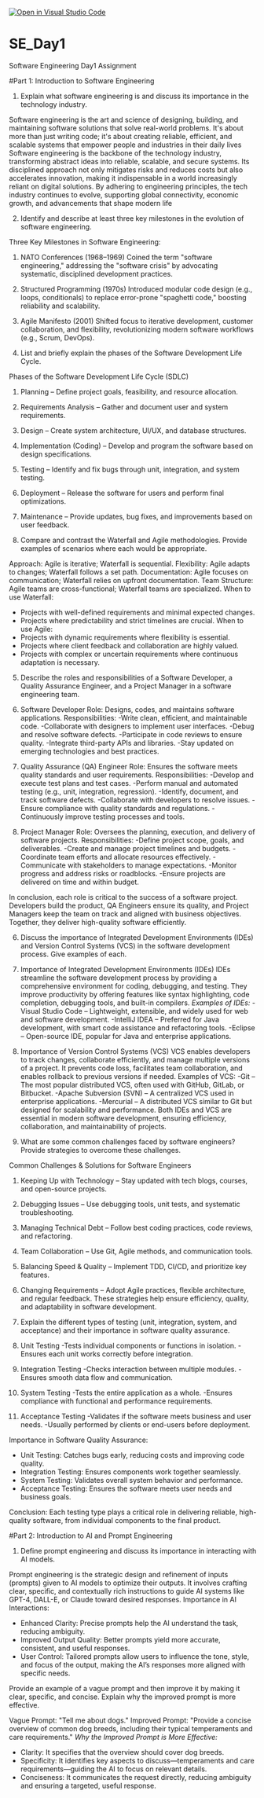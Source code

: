 [![Open in Visual Studio Code](https://classroom.github.com/assets/open-in-vscode-2e0aaae1b6195c2367325f4f02e2d04e9abb55f0b24a779b69b11b9e10269abc.svg)](https://classroom.github.com/online_ide?assignment_repo_id=18377491&assignment_repo_type=AssignmentRepo)
# SE_Day1
Software Engineering Day1 Assignment

#Part 1: Introduction to Software Engineering

1. Explain what software engineering is and discuss its importance in the technology industry.

Software engineering is the art and science of designing, building, and maintaining software solutions that solve real-world problems. It's about more than just writing code; it's about creating reliable, efficient, and scalable systems that empower people and industries in their daily lives
Software engineering is the backbone of the technology industry, transforming abstract ideas into reliable, scalable, and secure systems. Its disciplined approach not only mitigates risks and reduces costs but also accelerates innovation, making it indispensable in a world increasingly reliant on digital solutions. By adhering to engineering principles, the tech industry continues to evolve, supporting global connectivity, economic growth, and advancements that shape modern life

2. Identify and describe at least three key milestones in the evolution of software engineering.

Three Key Milestones in Software Engineering:
1. NATO Conferences (1968–1969)
Coined the term "software engineering," addressing the "software crisis" by advocating systematic, disciplined development practices.
2. Structured Programming (1970s)
Introduced modular code design (e.g., loops, conditionals) to replace error-prone "spaghetti code," boosting reliability and scalability.
3. Agile Manifesto (2001)
Shifted focus to iterative development, customer collaboration, and flexibility, revolutionizing modern software workflows (e.g., Scrum, DevOps).

3. List and briefly explain the phases of the Software Development Life Cycle.

Phases of the Software Development Life Cycle (SDLC)
1. Planning – Define project goals, feasibility, and resource allocation.
2. Requirements Analysis – Gather and document user and system requirements.
3. Design – Create system architecture, UI/UX, and database structures.
4. Implementation (Coding) – Develop and program the software based on design specifications.
5. Testing – Identify and fix bugs through unit, integration, and system testing.
6. Deployment – Release the software for users and perform final optimizations.
7. Maintenance – Provide updates, bug fixes, and improvements based on user feedback.

4. Compare and contrast the Waterfall and Agile methodologies. Provide examples of scenarios where each would be appropriate.

Approach: Agile is iterative; Waterfall is sequential. Flexibility: Agile adapts to changes; Waterfall follows a set path. Documentation: Agile focuses on communication; Waterfall relies on upfront documentation. Team Structure: Agile teams are cross-functional; Waterfall teams are specialized.
When to use Waterfall:
- Projects with well-defined requirements and minimal expected changes.
- Projects where predictability and strict timelines are crucial. 
When to use Agile:
- Projects with dynamic requirements where flexibility is essential.
- Projects where client feedback and collaboration are highly valued.
- Projects with complex or uncertain requirements where continuous adaptation is necessary.

5. Describe the roles and responsibilities of a Software Developer, a Quality Assurance Engineer, and a Project Manager in a software engineering team.

1. Software Developer
Role: Designs, codes, and maintains software applications.
Responsibilities:
-Write clean, efficient, and maintainable code.
-Collaborate with designers to implement user interfaces.
-Debug and resolve software defects.
-Participate in code reviews to ensure quality.
-Integrate third-party APIs and libraries.
-Stay updated on emerging technologies and best practices.

2. Quality Assurance (QA) Engineer
Role: Ensures the software meets quality standards and user requirements.
Responsibilities:
-Develop and execute test plans and test cases.
-Perform manual and automated testing (e.g., unit, integration, regression).
-Identify, document, and track software defects.
-Collaborate with developers to resolve issues.
-Ensure compliance with quality standards and regulations.
-Continuously improve testing processes and tools.

3. Project Manager
Role: Oversees the planning, execution, and delivery of software projects.
Responsibilities:
-Define project scope, goals, and deliverables.
-Create and manage project timelines and budgets.
-Coordinate team efforts and allocate resources effectively.
-Communicate with stakeholders to manage expectations.
-Monitor progress and address risks or roadblocks.
-Ensure projects are delivered on time and within budget.

In conclusion, each role is critical to the success of a software project. Developers build the product, QA Engineers ensure its quality, and Project Managers keep the team on track and aligned with business objectives. Together, they deliver high-quality software efficiently.

6. Discuss the importance of Integrated Development Environments (IDEs) and Version Control Systems (VCS) in the software development process. Give examples of each.

1. Importance of Integrated Development Environments (IDEs)
IDEs streamline the software development process by providing a comprehensive environment for coding, debugging, and testing. They improve productivity by offering features like syntax highlighting, code completion, debugging tools, and built-in compilers.
*Examples of IDEs:*
-Visual Studio Code – Lightweight, extensible, and widely used for web and software development.
-IntelliJ IDEA – Preferred for Java development, with smart code assistance and refactoring tools.
-Eclipse – Open-source IDE, popular for Java and enterprise applications.

2. Importance of Version Control Systems (VCS)
VCS enables developers to track changes, collaborate efficiently, and manage multiple versions of a project. It prevents code loss, facilitates team collaboration, and enables rollback to previous versions if needed.
Examples of VCS:
-Git – The most popular distributed VCS, often used with GitHub, GitLab, or Bitbucket.
-Apache Subversion (SVN) – A centralized VCS used in enterprise applications.
-Mercurial – A distributed VCS similar to Git but designed for scalability and performance.
Both IDEs and VCS are essential in modern software development, ensuring efficiency, collaboration, and maintainability of projects.

7. What are some common challenges faced by software engineers? Provide strategies to overcome these challenges.

Common Challenges & Solutions for Software Engineers
1. Keeping Up with Technology – Stay updated with tech blogs, courses, and open-source projects.
2. Debugging Issues – Use debugging tools, unit tests, and systematic troubleshooting.
3. Managing Technical Debt – Follow best coding practices, code reviews, and refactoring.
4. Team Collaboration – Use Git, Agile methods, and communication tools.
5. Balancing Speed & Quality – Implement TDD, CI/CD, and prioritize key features.
6. Changing Requirements – Adopt Agile practices, flexible architecture, and regular feedback.
These strategies help ensure efficiency, quality, and adaptability in software development.

8. Explain the different types of testing (unit, integration, system, and acceptance) and their importance in software quality assurance.

1. Unit Testing
-Tests individual components or functions in isolation.
-Ensures each unit works correctly before integration.
2. Integration Testing
-Checks interaction between multiple modules.
-Ensures smooth data flow and communication.
3. System Testing
-Tests the entire application as a whole.
-Ensures compliance with functional and performance requirements.
4. Acceptance Testing
-Validates if the software meets business and user needs.
-Usually performed by clients or end-users before deployment.

Importance in Software Quality Assurance:
- Unit Testing: Catches bugs early, reducing costs and improving code quality.
- Integration Testing: Ensures components work together seamlessly.
- System Testing: Validates overall system behavior and performance.
- Acceptance Testing: Ensures the software meets user needs and business goals.

Conclusion: Each testing type plays a critical role in delivering reliable, high-quality software, from individual components to the final product.

#Part 2: Introduction to AI and Prompt Engineering


1. Define prompt engineering and discuss its importance in interacting with AI models.

Prompt engineering is the strategic design and refinement of inputs (prompts) given to AI models to optimize their outputs. It involves crafting clear, specific, and contextually rich instructions to guide AI systems like GPT-4, DALL-E, or Claude toward desired responses.
Importance in AI Interactions:
- Enhanced Clarity: Precise prompts help the AI understand the task, reducing ambiguity.
- Improved Output Quality: Better prompts yield more accurate, consistent, and useful responses.
- User Control: Tailored prompts allow users to influence the tone, style, and focus of the output, making the AI’s responses more aligned with specific needs.


Provide an example of a vague prompt and then improve it by making it clear, specific, and concise. Explain why the improved prompt is more effective.

Vague Prompt:
"Tell me about dogs."
Improved Prompt:
"Provide a concise overview of common dog breeds, including their typical temperaments and care requirements."
*Why the Improved Prompt is More Effective:*
- Clarity: It specifies that the overview should cover dog breeds.
- Specificity: It identifies key aspects to discuss—temperaments and care         requirements—guiding the AI to focus on relevant details.
- Conciseness: It communicates the request directly, reducing ambiguity and ensuring a targeted, useful response.
